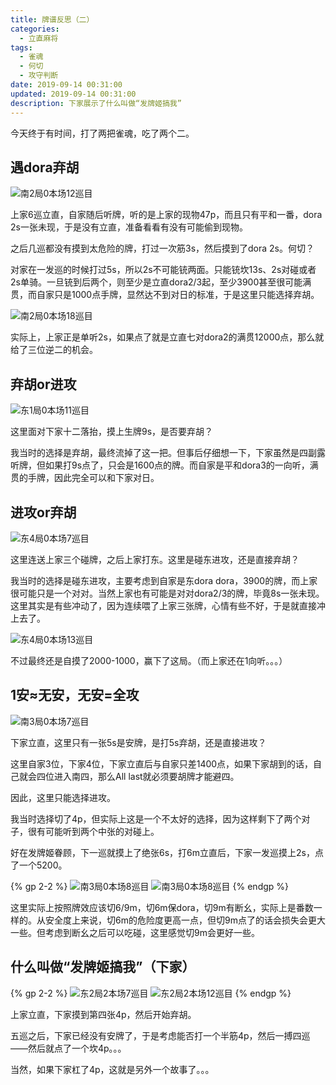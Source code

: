 ```yaml
---
title: 牌谱反思（二）
categories:
  - 立直麻将
tags:
  - 雀魂
  - 何切
  - 攻守判断
date: 2019-09-14 00:31:00
updated: 2019-09-14 00:31:00
description: 下家展示了什么叫做“发牌姬搞我”
---
```


今天终于有时间，打了两把雀魂，吃了两个二。

## 遇dora弃胡

![南2局0本场12巡目](IJZtfbgvrNxaes9.jpg)

上家6巡立直，自家随后听牌，听的是上家的现物47p，而且只有平和一番，dora 2s一张未现，于是没有立直，准备看看有没有可能偷到现物。

之后几巡都没有摸到太危险的牌，打过一次筋3s，然后摸到了dora 2s。何切？

对家在一发巡的时候打过5s，所以2s不可能铳两面。只能铳坎13s、2s对碰或者2s单骑。一旦铳到后两个，则至少是立直dora2/3起，至少3900甚至很可能满贯，而自家只是1000点手牌，显然达不到对日的标准，于是这里只能选择弃胡。

![南2局0本场18巡目](TjodRcalDvk98It.jpg)

实际上，上家正是单听2s，如果点了就是立直七对dora2的满贯12000点，那么就给了三位逆二的机会。

## 弃胡or进攻

![东1局0本场11巡目](Tl9aVCRAq5HEbK8.jpg)

这里面对下家十二落抬，摸上生牌9s，是否要弃胡？

我当时的选择是弃胡，最终流掉了这一把。但事后仔细想一下，下家虽然是四副露听牌，但如果打9s点了，只会是1600点的牌。而自家是平和dora3的一向听，满贯的手牌，因此完全可以和下家对日。

## 进攻or弃胡

![东4局0本场7巡目](YhMLP2gu4zcmn3A.jpg)

这里连送上家三个碰牌，之后上家打东。这里是碰东进攻，还是直接弃胡？

我当时的选择是碰东进攻，主要考虑到自家是东dora dora，3900的牌，而上家很可能只是一个对对。当然上家也有可能是对对dora2/3的牌，毕竟8s一张未现。这里其实是有些冲动了，因为连续喂了上家三张牌，心情有些不好，于是就直接冲上去了。

![东4局0本场13巡目](DRyYQLC7Gb9fhcT.jpg)

不过最终还是自摸了2000-1000，赢下了这局。（而上家还在1向听。。。）

## 1安≈无安，无安=全攻

![南3局0本场7巡目](VivURyHn7emqsQh.jpg)

下家立直，这里只有一张5s是安牌，是打5s弃胡，还是直接进攻？

这里自家3位，下家4位，下家立直后与自家只差1400点，如果下家胡到的话，自己就会四位进入南四，那么All last就必须要胡牌才能避四。

因此，这里只能选择进攻。

我当时选择切了4p，但实际上这是一个不太好的选择，因为这样剩下了两个对子，很有可能听到两个中张的对碰上。

好在发牌姬眷顾，下一巡就摸上了绝张6s，打6m立直后，下家一发巡摸上2s，点了一个5200。

{% gp 2-2 %}
  ![南3局0本场8巡目](Gy3SnMFixp19tIo.jpg)
  ![南3局0本场8巡目](43oCrDU1vz9gVbi.jpg)
{% endgp %}

这里实际上按照牌效应该切6/9m，切6m保dora，切9m有断幺，实际上是番数一样的。从安全度上来说，切6m的危险度更高一点，但切9m点了的话会损失会更大一些。但考虑到断幺之后可以吃碰，这里感觉切9m会更好一些。


## 什么叫做“发牌姬搞我”（下家）

{% gp 2-2 %}
  ![东2局2本场7巡目](YtFbvHJopZr5z3d.jpg)
  ![东2局2本场12巡目](xO584S7HdDuKCGA.jpg)
{% endgp %}

上家立直，下家摸到第四张4p，然后开始弃胡。

五巡之后，下家已经没有安牌了，于是考虑能否打一个半筋4p，然后一搏四巡——然后就点了一个坎4p。。。

当然，如果下家杠了4p，这就是另外一个故事了。。。
